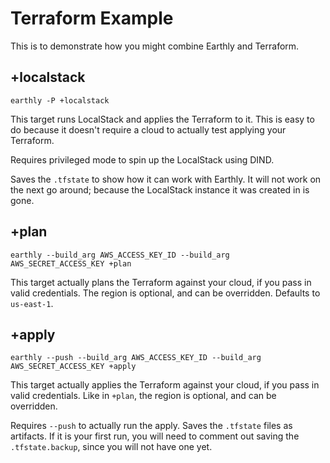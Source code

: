 # Terraform Example

This is to demonstrate how you might combine Earthly and Terraform.

## +localstack

`earthly -P +localstack`

This target runs LocalStack and applies the Terraform to it. This is easy to do because it doesn't require a cloud to actually test applying your Terraform.

Requires privileged mode to spin up the LocalStack using DIND.

Saves the `.tfstate` to show how it can work with Earthly. It will not work on the next go around; because the LocalStack instance it was created in is gone.

## +plan

`earthly --build_arg AWS_ACCESS_KEY_ID --build_arg AWS_SECRET_ACCESS_KEY +plan`

This target actually plans the Terraform against your cloud, if you pass in valid credentials. The region is optional, and can be overridden. Defaults to `us-east-1`.

## +apply

`earthly --push --build_arg AWS_ACCESS_KEY_ID --build_arg AWS_SECRET_ACCESS_KEY +apply`

This target actually applies the Terraform against your cloud, if you pass in valid credentials. Like in `+plan`, the region is optional, and can be overridden.

Requires `--push` to actually run the apply. Saves the `.tfstate` files as artifacts. If it is your first run, you will need to comment out saving the `.tfstate.backup`, since you will not have one yet.